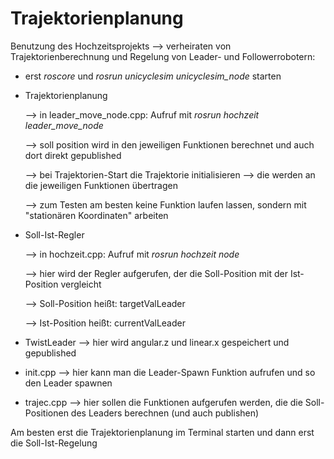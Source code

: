 # Trajektorienplanung

Benutzung des Hochzeitsprojekts --> verheiraten von Trajektorienberechnung und Regelung von Leader- und Followerrobotern:


- erst *roscore* und *rosrun unicyclesim unicyclesim_node* starten


- Trajektorienplanung
	
    --> in leader_move_node.cpp: Aufruf mit *rosrun hochzeit leader_move_node*
	
	--> soll position wird in den jeweiligen Funktionen berechnet und auch dort direkt gepublished
	
    --> bei Trajektorien-Start die Trajektorie initialisieren --> die werden an die jeweiligen Funktionen übertragen
	
    --> zum Testen am besten keine Funktion laufen lassen, sondern mit "stationären Koordinaten" arbeiten
	
	
	
- Soll-Ist-Regler
	
    --> in hochzeit.cpp: Aufruf mit *rosrun hochzeit node*
	
	--> hier wird der Regler aufgerufen, der die Soll-Position mit der Ist-Position vergleicht
	
    --> Soll-Position heißt: targetValLeader
	
    --> Ist-Position heißt: currentValLeader
	




	
- TwistLeader --> hier wird angular.z und linear.x gespeichert und gepublished
- init.cpp --> hier kann man die Leader-Spawn Funktion aufrufen und so den Leader spawnen
- trajec.cpp --> hier sollen die Funktionen aufgerufen werden, die die Soll-Positionen des Leaders berechnen (und auch publishen)
	
	
Am besten erst die Trajektorienplanung im Terminal starten und dann erst die Soll-Ist-Regelung